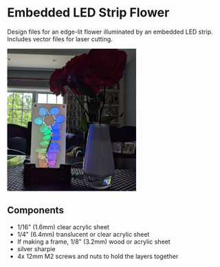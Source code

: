 # Embedded LED Strip Flower

Design files for an edge-lit flower illuminated by an embedded LED strip. Includes vector files for laser cutting.

<a href="https://youtu.be/yDu6Jjd1ah0"><img src="./Images/EdgeLitFlower.jpg" width="300px"></a>

## Components
- 1/16" (1.6mm) clear acrylic sheet
- 1/4" (6.4mm) translucent or clear acrylic sheet
- If making a frame, 1/8" (3.2mm) wood or acrylic sheet
- silver sharpie
- 4x 12mm M2 screws and nuts to hold the layers together
